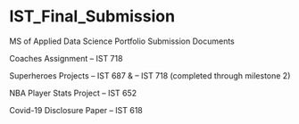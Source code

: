 # IST_Final_Submission

MS of Applied Data Science Portfolio Submission Documents

Coaches Assignment
– IST 718 

Superheroes Projects 
– IST 687 & 
– IST 718 (completed through milestone 2)

NBA Player Stats Project 
– IST 652 

Covid-19 Disclosure Paper 
– IST 618 
